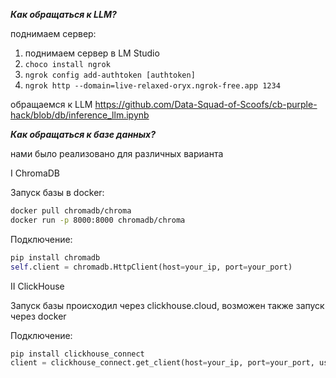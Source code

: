 ***Как обращаться к LLM?***

поднимаем сервер:
1. поднимаем сервер в LM Studio
2. ```choco install ngrok```
3. ```ngrok config add-authtoken [authtoken]```
4. ```ngrok http --domain=live-relaxed-oryx.ngrok-free.app 1234 ```

обращаемся к LLM 
https://github.com/Data-Squad-of-Scoofs/cb-purple-hack/blob/db/inference_llm.ipynb

***Как обращаться к базе данных?***

нами было реализовано для различных варианта

I ChromaDB

Запуск базы в docker:
```bash
docker pull chromadb/chroma
docker run -p 8000:8000 chromadb/chroma
```

Подключение:

```python
pip install chromadb
self.client = chromadb.HttpClient(host=your_ip, port=your_port)
```

II ClickHouse

Запуск базы происходил через clickhouse.cloud, возможен также запуск через docker

Подключение:

```python
pip install clickhouse_connect
client = clickhouse_connect.get_client(host=your_ip, port=your_port, username=your_user_name, password=your_password)
```
